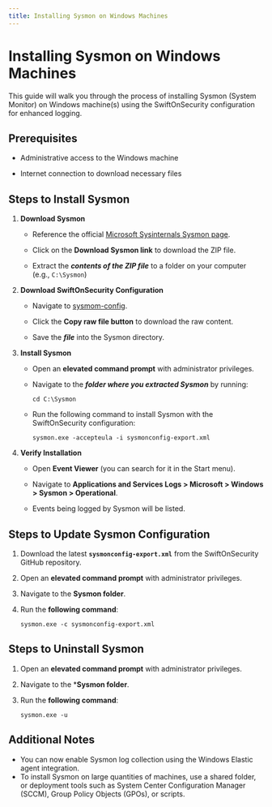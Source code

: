 ```yaml
---
title: Installing Sysmon on Windows Machines
---
```

# Installing Sysmon on Windows Machines

This guide will walk you through the process of installing Sysmon (System Monitor) on Windows machine(s) using the SwiftOnSecurity configuration for enhanced logging.

## Prerequisites

- Administrative access to the Windows machine
  
- Internet connection to download necessary files

## Steps to Install Sysmon

1. **Download Sysmon**
   
   - Reference the official [Microsoft Sysinternals Sysmon page](https://docs.microsoft.com/en-us/sysinternals/downloads/sysmon).
     
   - Click on the **Download Sysmon link** to download the ZIP file.
     
   - Extract the ***contents of the ZIP file*** to a folder on your computer (e.g., `C:\Sysmon`)

2. **Download SwiftOnSecurity Configuration**
   
   - Navigate to [sysmom-config](https://github.com/SwiftOnSecurity/sysmon-config/blob/master/sysmonconfig-export.xml).

   - Click the **Copy raw file button** to download the raw content.

   - Save the ***file*** into the Sysmon directory.

3. **Install Sysmon**
   
   - Open an **elevated command prompt** with administrator privileges.
   
   - Navigate to the ***folder where you extracted Sysmon*** by running:
   
     ```
     cd C:\Sysmon
     ```
   - Run the following command to install Sysmon with the SwiftOnSecurity configuration:
     
     ```
     sysmon.exe -accepteula -i sysmonconfig-export.xml
     ```

4. **Verify Installation**
   
   - Open **Event Viewer** (you can search for it in the Start menu).
   
   - Navigate to **Applications and Services Logs > Microsoft > Windows > Sysmon > Operational**.
   
   - Events being logged by Sysmon will be listed.

## Steps to Update Sysmon Configuration

1. Download the latest **`sysmonconfig-export.xml`** from the SwiftOnSecurity GitHub repository.
   
2. Open an **elevated command prompt** with administrator privileges.
   
3. Navigate to the **Sysmon folder**.
   
4. Run the **following command**:
   
   ```
   sysmon.exe -c sysmonconfig-export.xml
   ```

## Steps to Uninstall Sysmon

1. Open an **elevated command prompt** with administrator privileges.
   
2. Navigate to the ***Sysmon folder**.
   
3. Run the **following command**:
   
   ```
   sysmon.exe -u
   ```

## Additional Notes

- You can now enable Sysmon log collection using the Windows Elastic agent integration.
- To install Sysmon on large quantities of machines, use a shared folder, or deployment tools such as System Center Configuration Manager (SCCM), Group Policy Objects (GPOs), or scripts.

